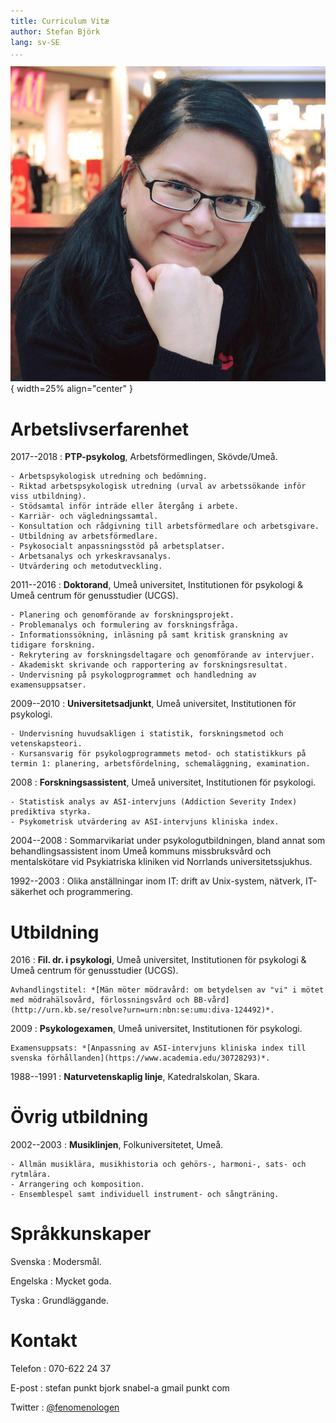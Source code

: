 ```yaml
---
title: Curriculum Vitæ
author: Stefan Björk
lang: sv-SE
...
```


![Stefan Björk](images/photo.jpg){ width=25% align="center" }


# Arbetslivserfarenhet

2017--2018
:   **PTP-psykolog**, Arbetsförmedlingen, Skövde/Umeå.

    - Arbetspsykologisk utredning och bedömning.
    - Riktad arbetspsykologisk utredning (urval av arbetssökande inför viss utbildning).
    - Stödsamtal inför inträde eller återgång i arbete.
    - Karriär- och vägledningssamtal.
    - Konsultation och rådgivning till arbetsförmedlare och arbetsgivare.
    - Utbildning av arbetsförmedlare.
    - Psykosocialt anpassningsstöd på arbetsplatser.
    - Arbetsanalys och yrkeskravsanalys.
    - Utvärdering och metodutveckling.

2011--2016
:   **Doktorand**, Umeå universitet, Institutionen för psykologi & Umeå centrum för genusstudier (UCGS).

    - Planering och genomförande av forskningsprojekt.
    - Problemanalys och formulering av forskningsfråga.
    - Informationssökning, inläsning på samt kritisk granskning av tidigare forskning.
    - Rekrytering av forskningsdeltagare och genomförande av intervjuer.
    - Akademiskt skrivande och rapportering av forskningsresultat.
    - Undervisning på psykologprogrammet och handledning av examensuppsatser.

2009--2010
:   **Universitetsadjunkt**, Umeå universitet, Institutionen för psykologi.

    - Undervisning huvudsakligen i statistik, forskningsmetod och vetenskapsteori.
    - Kursansvarig för psykologprogrammets metod- och statistikkurs på termin 1: planering, arbetsfördelning, schemaläggning, examination.

2008
:   **Forskningsassistent**, Umeå universitet, Institutionen för psykologi.

    - Statistisk analys av ASI-intervjuns (Addiction Severity Index) prediktiva styrka.
    - Psykometrisk utvärdering av ASI-intervjuns kliniska index.

2004--2008
:   Sommarvikariat under psykologutbildningen, bland annat som behandlingsassistent inom Umeå kommuns missbruksvård och mentalskötare vid Psykiatriska kliniken vid Norrlands universitetssjukhus.

1992--2003
:   Olika anställningar inom IT: drift av Unix-system, nätverk, IT-säkerhet och programmering.

# Utbildning

2016
:   **Fil. dr. i psykologi**, Umeå universitet, Institutionen för psykologi & Umeå centrum för genusstudier (UCGS).

    Avhandlingstitel: *[Män möter mödravård: om betydelsen av "vi" i mötet med mödrahälsovård, förlossningsvård och BB-vård](http://urn.kb.se/resolve?urn=urn:nbn:se:umu:diva-124492)*.

2009
:   **Psykologexamen**, Umeå universitet, Institutionen för psykologi.

    Examensuppsats: *[Anpassning av ASI-intervjuns kliniska index till svenska förhållanden](https://www.academia.edu/30728293)*.

1988--1991
:   **Naturvetenskaplig linje**, Katedralskolan, Skara.

# Övrig utbildning

2002--2003
:   **Musiklinjen**, Folkuniversitetet, Umeå.

    - Allmän musiklära, musikhistoria och gehörs-, harmoni-, sats- och rytmlära.
    - Arrangering och komposition.
    - Ensemblespel samt individuell instrument- och sångträning.

# Språkkunskaper

Svenska
:   Modersmål.

Engelska
:   Mycket goda.

Tyska
:   Grundläggande.

# Kontakt

Telefon
:   070-622 24 37

E-post
:   stefan punkt bjork snabel-a gmail punkt com

Twitter
:   [\@fenomenologen](https://twitter.com/fenomenologen)

